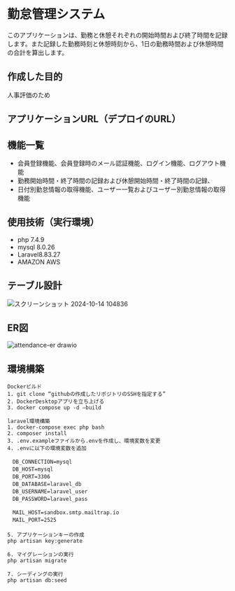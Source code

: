 # 勤怠管理システム
このアプリケーションは、勤務と休憩それぞれの開始時間および終了時間を記録します。また記録した勤務時刻と休憩時刻から、1日の勤務時間および休憩時間の合計を算出します。

## 作成した目的
人事評価のため
## アプリケーションURL（デプロイのURL）
## 機能一覧
  - 会員登録機能、会員登録時のメール認証機能、ログイン機能、ログアウト機能
  - 勤務開始時間・終了時間の記録および休憩開始時間・終了時間の記録、
  - 日付別勤怠情報の取得機能、ユーザー一覧およびユーザー別勤怠情報の取得機能
  
## 使用技術（実行環境）
  - php 7.4.9
  - mysql 8.0.26
  - Laravel8.83.27
  - AMAZON AWS
  
## テーブル設計
![スクリーンショット 2024-10-14 104836](https://github.com/user-attachments/assets/52291c95-040b-4fab-8c43-fba171d993ed)

  
## ER図
![attendance-er drawio](https://github.com/user-attachments/assets/a1a32f40-6b36-4666-a4fe-ebb28a5573e5)

  
## 環境構築
    Dockerビルド
    1. git clone “githubの作成したリポジトリのSSHを指定する”
    2. DockerDesktopアプリを立ち上げる
    3. docker compose up -d —build
  
    laravel環境構築  
    1. docker-compose exec php bash
    2. composer install
    3. .env.exampleファイルから.envを作成し、環境変数を変更
    4. .envに以下の環境変数を追加
    
    　DB_CONNECTION=mysql
    　DB_HOST=mysql
    　DB_PORT=3306
    　DB_DATABASE=laravel_db
    　DB_USERNAME=laravel_user
    　DB_PASSWORD=laravel_pass
  
    　MAIL_HOST=sandbox.smtp.mailtrap.io
    　MAIL_PORT=2525
    　       
    5. アプリケーションキーの作成
    php artisan key:generate
    
    6. マイグレーションの実行
    php artisan migrate
    
    7. シーディングの実行
    php artisan db:seed
